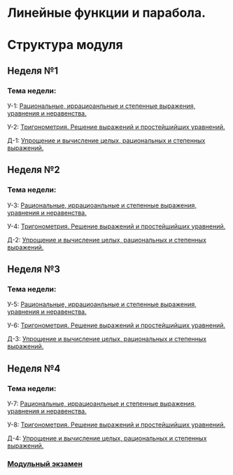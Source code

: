 # Линейные функции и парабола.

# Структура модуля

## Неделя №1

### Тема недели: 


У-1: [Рациональныe, иррациоанльныe и степенныe выражения, уравнения и неравенства.](./components/class/class-1.md)

У-2: [Тригонометрия. Решение выражений и простейшийших уравнений.](./components/class/class-2.md)

Д-1: [Упрощение и вычисление целых, рациональных и степенных выражений.](./components/homework/homework-1.md)


## Неделя №2

### Тема недели: 


У-3: [Рациональныe, иррациоанльныe и степенныe выражения, уравнения и неравенства.](./components/class/class-1.md)

У-4: [Тригонометрия. Решение выражений и простейшийших уравнений.](./components/class/class-2.md)

Д-2: [Упрощение и вычисление целых, рациональных и степенных выражений.](./components/homework/homework-1.md)


## Неделя №3

### Тема недели: 


У-5: [Рациональныe, иррациоанльныe и степенныe выражения, уравнения и неравенства.](./components/class/class-1.md)

У-6: [Тригонометрия. Решение выражений и простейшийших уравнений.](./components/class/class-2.md)

Д-3: [Упрощение и вычисление целых, рациональных и степенных выражений.](./components/homework/homework-1.md)


## Неделя №4

### Тема недели: 


У-7: [Рациональныe, иррациоанльныe и степенныe выражения, уравнения и неравенства.](./components/class/class-1.md)

У-8: [Тригонометрия. Решение выражений и простейшийших уравнений.](./components/class/class-2.md)

Д-4: [Упрощение и вычисление целых, рациональных и степенных выражений.](./components/homework/homework-1.md)


### [Модульный экзамен](./components/exam/exam-1.md)